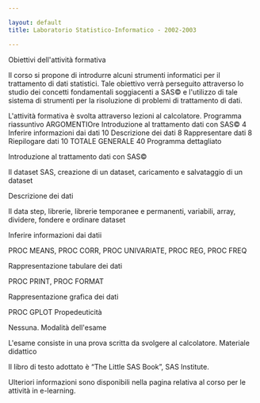 ```yaml
--- 

layout: default
title: Laboratorio Statistico-Informatico - 2002-2003

---
```

Obiettivi dell'attività formativa

Il corso si propone di introdurre alcuni strumenti informatici per il trattamento di dati statistici. Tale obiettivo verrà perseguito attraverso lo studio dei concetti fondamentali soggiacenti a SAS© e l'utilizzo di tale sistema di strumenti per la risoluzione di problemi di trattamento di dati.

L'attività formativa è svolta attraverso lezioni al calcolatore.
Programma riassuntivo
ARGOMENTIOre
Introduzione al trattamento dati con SAS© 4
Inferire informazioni dai dati 10
Descrizione dei dati 8
Rappresentare dati 8
Riepilogare dati 10
TOTALE GENERALE 40
Programma dettagliato

Introduzione al trattamento dati con SAS©

Il dataset SAS, creazione di un dataset, caricamento e salvataggio di un dataset

Descrizione dei dati

Il data step, librerie, librerie temporanee e permanenti, variabili, array, dividere, fondere e ordinare dataset

Inferire informazioni dai datii

PROC MEANS, PROC CORR, PROC UNIVARIATE, PROC REG, PROC FREQ

Rappresentazione tabulare dei dati

PROC PRINT, PROC FORMAT

Rappresentazione grafica dei dati

PROC GPLOT
Propedeuticità

Nessuna.
Modalità dell'esame

L'esame consiste in una prova scritta da svolgere al calcolatore.
Materiale didattico

Il libro di testo adottato è “The Little SAS Book”, SAS Institute.

Ulteriori informazioni sono disponibili nella pagina relativa al corso per le attività in e-learning.
